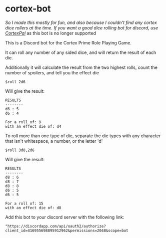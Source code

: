 # cortex-bot

*So I made this mostly for fun, and also because I couldn't find any cortex dice rollers at the time. If you want a good dice rolling bot for discord, use [CortexPal](https://donbisdorf.com/cortex-rpg-tools)* as this bot is no longer supported

This is a Discord bot for the Cortex Prime Role Playing Game.

It can roll any number of any sided dice, and will return the result of each die.

Additionally it will calculate the result from the two highest rolls, count the number of spoilers, and tell you the effect die

`$roll 2d6`

Will give the result:

```
RESULTS
--------
d6 : 5
d6 : 4

For a roll of: 9
with an effect die of: d4
```

To roll more than one type of die, separate the die types with any character that isn't whitespace, a number, or the letter 'd'

`$roll 3d8,2d6`

Will give the result:

```
RESULTS
--------
d8 : 6
d8 : 7
d8 : 8
d6 : 5
d6 : 5

For a roll of: 15
with an effect die of: d8
```

Add this bot to your discord server with the following link:

`"https://discordapp.com/api/oauth2/authorize?client_id=416955698895912962&permissions=2048&scope=bot`
